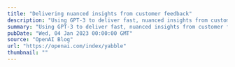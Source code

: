 ```yaml
---
title: "Delivering nuanced insights from customer feedback"
description: "Using GPT-3 to deliver fast, nuanced insights from customer feedback."
summary: "Using GPT-3 to deliver fast, nuanced insights from customer feedback."
pubDate: "Wed, 04 Jan 2023 00:00:00 GMT"
source: "OpenAI Blog"
url: "https://openai.com/index/yabble"
thumbnail: ""
---
```


